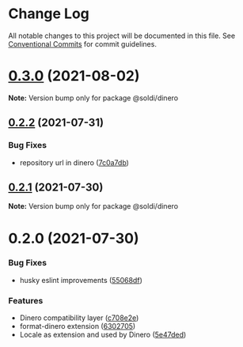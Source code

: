 # Change Log

All notable changes to this project will be documented in this file.
See [Conventional Commits](https://conventionalcommits.org) for commit guidelines.

# [0.3.0](https://github.com/nick-codes/soldi.js/compare/v0.2.2...v0.3.0) (2021-08-02)

**Note:** Version bump only for package @soldi/dinero





## [0.2.2](https://github.com/nick-codes/soldi.js/compare/v0.2.1...v0.2.2) (2021-07-31)


### Bug Fixes

* repository url in dinero ([7c0a7db](https://github.com/nick-codes/soldi.js/commit/7c0a7db86ea639c519d94a4947e0ee1a55115e2c))





## [0.2.1](https://github.com/nick.codes/soldi.js/compare/v0.2.0...v0.2.1) (2021-07-30)

**Note:** Version bump only for package @soldi/dinero





# 0.2.0 (2021-07-30)


### Bug Fixes

* husky eslint improvements ([55068df](https://github.com/nick.codes/soldi.js/commit/55068df97b31dcc1a287d1c9bfcc6f7b8d02ab49))


### Features

* Dinero compatibility layer ([c708e2e](https://github.com/nick.codes/soldi.js/commit/c708e2e28ea571c0f4957f2b81dbb30e16bd20fe))
* format-dinero extension ([6302705](https://github.com/nick.codes/soldi.js/commit/6302705a48b4f939a5193df3799832ff4cdd3a94))
* Locale as extension and used by Dinero ([5e47ded](https://github.com/nick.codes/soldi.js/commit/5e47ded279d22410b6301c4b083aa604c3779177))
